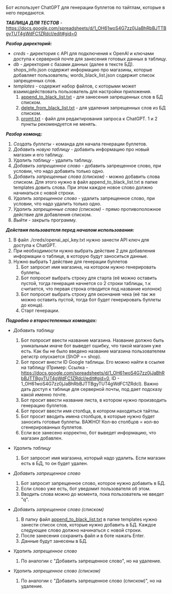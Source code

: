 Бот использует ChatGPT для генерации буллетов по тайтлам, которые в него передаются.

**_ТАБЛИЦА ДЛЯ ТЕСТОВ_** - https://docs.google.com/spreadsheets/d/1_OH61woS4G7zz0jJaBhRbBJTTBgyTUT4gWdFC1ZRdcI/edit#gid=0

**_Разбор директорий:_**
- _creds_ - директория с API для подключения к OpenAI и ключами доступа к серверной почте для занесения готовых данных в таблицу.
- _db_ - директория с базами данных (далее в тексте БД). shops_info.json содержит информацию про магазины, которые добавляет пользователь;
words_black_list.json содержит список запрещенных слов.
- _templates_ - содержит набор файлов, с которыми может взаимодействовать пользователь для настройки приложения.
  1. [append_to_black_list.txt](templates%2Fappend_to_black_list.txt) - для занесения запрещенных слов в БД списком.
  2. [delete_from_black_list.txt](templates%2Fdelete_from_black_list.txt) - для удаления запрещенных слов из БД списком.
  3. [promt.txt](templates%2Fpromt.txt) - файл для редактирования запроса к ChatGPT. 1 и 2 пункты рекомендуется не менять.

**_Разбор команд:_**
1. _Создать буллеты_ - команда для начала генерации буллетов.
2. _Добавить новую таблицу_ - добавить информацию про новый магазин и его таблицу.
3. _Удалить таблицу_ - удалить таблицу.
4. _Добавить запрещенное слово_ - добавить запрещенное слово, при условии, что надо добавить только одно.
5. _Добавить запрещенные слова (списком)_ - можно добавить слова списком. Для этого нужно в файл append_to_black_list.txt
в папке templates довить слова. При этом каждое новое слово должно начинаться с новой строки.
6. _Удалить запрещенное слово_ - удалить запрещенное слово, при условии, что надо удалить только одно.
7. _Удалить запрещенные слова (списком)_ - прямо противоположное действие для добавления списком.
8. _Выйти_ - закрыть программу.

**_Действия пользователя перед началом использования:_**
1. В файл ./creds/openai_api_key.txt нужно занести API ключ для доступа к ChatGPT.
2. При необходимости нужно выбрать действие 2 для добавления информации о таблице, в которую будут заноситься данные.
3. Нужно выбрать 1 действие для генерации буллетов
   1. Бот запросит имя магазина, на котором нужно генерировать буллеты.
   2. Бот попросит выбрать строку для старта (её можно оставить пустой, тогда генерация начнется со 2 строки таблицы,
   т.к считается, что первая строка отводится под название колонок)
   3. Бот попросит выбрать строку для окончания чека (её так же можно оставить пустой, тогда бот будет генерировать
   буллеты до конца).
   4. Старт генерации.

**_Подробно о второстепенных командах:_**
- _Добавить таблицу_
  1. Бот попросит ввести название магазина. Название должно быть уникальным иначе бот выведет ошибку, что такой магазин
  уже есть. Как бы не было введено название магазина пользователем регистр опускается (ShOP == shop).
  2. Бот просит внести ID Google таблицы. Его можно найти в ссылке на таблицу (Пример: Ссылка - 
  https://docs.google.com/spreadsheets/d/1_OH61woS4G7zz0jJaBhRbBJTTBgyTUT4gWdFC1ZRdcI/edit#gid=0, ID - 
  1_OH61woS4G7zz0jJaBhRbBJTTBgyTUT4gWdFC1ZRdcI). Важно дать доступ к таблице для серверной почты, под дает подсказу
  какой именно почте.
  3. Бот просит ввести название листа, в котором нужно производить генерацию буллетов.
  4. Бот просит ввести имя столбца, в котором находяться тайтлы.
  5. Бот просит вводить имена столбцов, в которые нужно будет заносить готовые буллеты.
  ВАЖНО! Кол-во столбцов = кол-во сгенерированных буллетов.
  6. Если все занесено корректно, бот выведет информацию, что магазин добавлен.

- _Удалить таблицу_
  1. Бот запросит имя магазина, который надо удалить. Если магазин есть в БД, то он будет удален.

- _Добавить запрещенное слово_
  1. Бот запросит запрещенное слово, которое нужно добавить в БД.
  2. Если слово уже есть, бот уведомит пользователя об этом.
  3. Вводить слова можно до момента, пока пользователь не введет "q".

- _Добавить запрещенное слово (списком)_
  1. В папку файл [append_to_black_list.txt](templates%2Fappend_to_black_list.txt) в папке templates нужно занести список
  слов, которые нужно добавить в БД. Каждое следующее слово должно начинаться с новой строки.
  2. После занесения сохранить файл и в боте нажать Enter.
  3. Данные будут занесены в БД.

- _Удалить запрещенное слово_ 
    1. По аналогии с "Добавить запрещенное слово", но на удаление.

- _Удалить запрещенное слово (списком)_
    1. По аналогии с "Добавить запрещенное слово (списком)", но на удаление.

